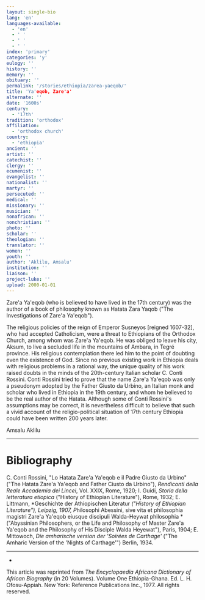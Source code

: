 ```yaml
---
layout: single-bio
lang: 'en'
languages-available:
  - 'en'
  - ' '
  - ' '
  - ' '
index: 'primary'
categories: 'y'
eulogy: ''
history: ''
memory: ''
obituary: ''
permalink: '/stories/ethiopia/zarea-yaeqob/'
title: 'Ya'eqob, Zare'a'
alternate: ''
date: '1600s'
century:
  - '17th'
tradition: 'orthodox'
affiliation:
  - 'orthodox church'
country:
  - 'ethiopia'
ancient: ''
artist: ''
catechist: ''
clergy: ''
ecumenist: ''
evangelist: ''
nationalist: ''
martyr: ''
persecuted: ''
medical: ''
missionary: ''
musician: ''
nonafrican: ''
nonchristian: ''
photo: ''
scholar: ''
theologian: ''
translator: ''
women: ''
youth: ''
author: 'Aklilu, Amsalu'
institution: ''
liaison: ''
project-luke: ''
upload: 2000-01-01
---
```



Zare'a Ya'eqob (who is believed to have lived in the 17th century) was the author of a book of philosophy known as Hatata Zara Yaqob ("The Investigations of Zare'a Ya'eqob").

The religious policies of the reign of Emperor Susneyos [reigned 1607-32], who had accepted Catholicism, were a threat to Ethiopians of the Orthodox Church, among whom was Zare'a Ya'eqob. He was obliged to leave his city, Aksum, to live a secluded life in the mountains of Ambara, in Tegré province. His religious contemplation there led him to the point of doubting even the existence of God. Since no previous existing work in Ethiopia deals with religious problems in a rational way, the unique quality of his work raised doubts in the minds of the 20th-century Italian scholar C. Conti Rossini. Conti Rossini tried to prove that the name Zare'a Ya'eqob was only a pseudonym adopted by the Father Giusto da Urbino, an Italian monk and scholar who lived in Ethiopia in the 19th century, and whom he believed to be the real author of the Hatata. Although some of Conti Rossini's assumptions may be correct, it is nevertheless difficult to believe that such a vivid account of the religio-political situation of 17th century Ethiopia could have been written 200 years later.

Amsalu Aklilu

---

# Bibliography

C. Conti Rossini, "Lo Hatata Zare'a Ya'eqob e il Padre Giusto da Urbino" ("The Hatata Zare'a Ya'eqob and Father Ciusto da Urbino"), *Rendiconti della Reale Accademia dei Lincei*, Vol. XXIX, Rome, 1920; I. Guidi, *Storia della letteratura etiopica* ("History of Ethiopian Literature"), Rome, 1932; E. Littmann, *Geschichte der Athiopischen Literatur *("History of Ethiopian Literature"), Leipzig, 1907, P*hilosophi Abessini, sive vita et philosophia magistri Zare'a Ya'eqob eiusque discipuli Walda-Heywat philosophia *("Abyssinian Philosophers, or the Life and Philosophy of Master Zare'a Ya'eqob and the Philosophy of His Disciple Walda Heyewat"), Paris, 1904; E. Mittowoch, *Die amharische version der 'Soirées de Carthage'* ("The Amharic Version of the 'Nights of Carthage'") Berlin, 1934.

---
*

This article was reprinted from *The Encyclopaedia Africana Dictionary of African Biography* (in 20 Volumes). Volume One Ethiopia-Ghana. Ed. L. H. Ofosu-Appiah. New York: Reference Publications Inc., 1977. All rights reserved.